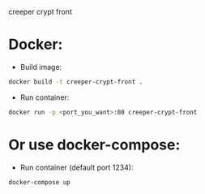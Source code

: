 creeper crypt front

# Docker:
- Build image:
```bash
docker build -t creeper-crypt-front .
```

- Run container:
```bash
docker run -p <port_you_want>:80 creeper-crypt-front
```

# Or use docker-compose:

- Run container (default port 1234):
```bash
docker-compose up
```
